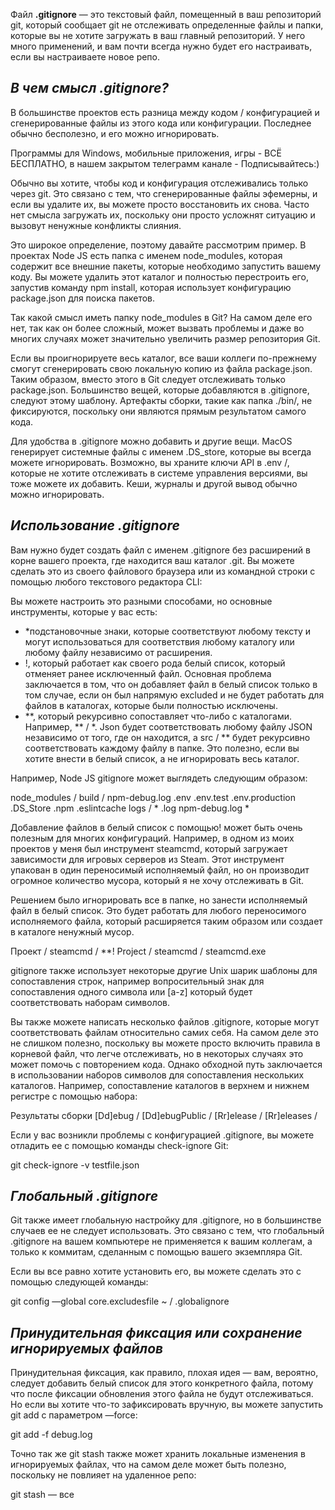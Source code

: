 Файл **.gitignore** — это текстовый файл, помещенный в ваш репозиторий git, который сообщает git не отслеживать определенные файлы и папки, которые вы не хотите загружать в ваш главный репозиторий. У него много применений, и вам почти всегда нужно будет его настраивать, если вы настраиваете новое репо.

## ***В чем смысл .gitignore?***
В большинстве проектов есть разница между кодом / конфигурацией и сгенерированные файлы из этого кода или конфигурации. Последнее обычно бесполезно, и его можно игнорировать.

Программы для Windows, мобильные приложения, игры - ВСЁ БЕСПЛАТНО, в нашем закрытом телеграмм канале - Подписывайтесь:)

Обычно вы хотите, чтобы код и конфигурация отслеживались только через git. Это связано с тем, что сгенерированные файлы эфемерны, и если вы удалите их, вы можете просто восстановить их снова. Часто нет смысла загружать их, поскольку они просто усложнят ситуацию и вызовут ненужные конфликты слияния.

Это широкое определение, поэтому давайте рассмотрим пример. В проектах Node JS есть папка с именем node_modules, которая содержит все внешние пакеты, которые необходимо запустить вашему коду. Вы можете удалить этот каталог и полностью перестроить его, запустив команду npm install, которая использует конфигурацию package.json для поиска пакетов.

Так какой смысл иметь папку node_modules в Git? На самом деле его нет, так как он более сложный, может вызвать проблемы и даже во многих случаях может значительно увеличить размер репозитория Git.

Если вы проигнорируете весь каталог, все ваши коллеги по-прежнему смогут сгенерировать свою локальную копию из файла package.json. Таким образом, вместо этого в Git следует отслеживать только package.json. Большинство вещей, которые добавляются в .gitignore, следуют этому шаблону. Артефакты сборки, такие как папка ./bin/, не фиксируются, поскольку они являются прямым результатом самого кода.

Для удобства в .gitignore можно добавить и другие вещи. MacOS генерирует системные файлы с именем .DS_store, которые вы всегда можете игнорировать. Возможно, вы храните ключи API в .env /, которые не хотите отслеживать в системе управления версиями, вы тоже можете их добавить. Кеши, журналы и другой вывод обычно можно игнорировать.

## ***Использование .gitignore***
Вам нужно будет создать файл с именем .gitignore без расширений в корне вашего проекта, где находится ваш каталог .git. Вы можете сделать это из своего файлового браузера или из командной строки с помощью любого текстового редактора CLI:

Вы можете настроить это разными способами, но основные инструменты, которые у вас есть:

* *подстановочные знаки, которые соответствуют любому тексту и могут использоваться для соответствия любому каталогу или любому файлу независимо от расширения.
* !, который работает как своего рода белый список, который отменяет ранее исключенный файл. Основная проблема заключается в том, что он добавляет файл в белый список только в том случае, если он был напрямую excluded и не будет работать для файлов в каталогах, которые были полностью исключены.
* **, который рекурсивно сопоставляет что-либо с каталогами. Например, ** / *. Json будет соответствовать любому файлу JSON независимо от того, где он находится, а src / ** будет рекурсивно соответствовать каждому файлу в папке. Это полезно, если вы хотите внести в белый список, а не игнорировать весь каталог.

Например, Node JS gitignore может выглядеть следующим образом:

node_modules / build / npm-debug.log .env .env.test .env.production .DS_Store .npm .eslintcache logs / * .log npm-debug.log *

Добавление файлов в белый список с помощью! может быть очень полезным для многих конфигураций. Например, в одном из моих проектов у меня был инструмент steamcmd, который загружает зависимости для игровых серверов из Steam. Этот инструмент упакован в один переносимый исполняемый файл, но он производит огромное количество мусора, который я не хочу отслеживать в Git.

Решением было игнорировать все в папке, но занести исполняемый файл в белый список. Это будет работать для любого переносимого исполняемого файла, который расширяется таким образом или создает в каталоге ненужный мусор.

Проект / steamcmd / **! Project / steamcmd / steamcmd.exe

gitignore также использует некоторые другие Unix шарик шаблоны для сопоставления строк, например вопросительный знак для сопоставления одного символа или [a-z] который будет соответствовать наборам символов.

Вы также можете написать несколько файлов .gitignore, которые могут соответствовать файлам относительно самих себя. На самом деле это не слишком полезно, поскольку вы можете просто включить правила в корневой файл, что легче отслеживать, но в некоторых случаях это может помочь с повторением кода. Однако обходной путь заключается в использовании наборов символов для сопоставления нескольких каталогов. Например, сопоставление каталогов в верхнем и нижнем регистре с помощью набора:

 Результаты сборки
[Dd]ebug /
[Dd]ebugPublic /
[Rr]elease /
[Rr]eleases /

Если у вас возникли проблемы с конфигурацией .gitignore, вы можете отладить ее с помощью команды check-ignore Git:

git check-ignore -v testfile.json

## ***Глобальный .gitignore***
Git также имеет глобальную настройку для .gitignore, но в большинстве случаев ее не следует использовать. Это связано с тем, что глобальный .gitignore на вашем компьютере не применяется к вашим коллегам, а только к коммитам, сделанным с помощью вашего экземпляра Git.

Если вы все равно хотите установить его, вы можете сделать это с помощью следующей команды:

git config —global core.excludesfile ~ / .globalignore

## ***Принудительная фиксация или сохранение игнорируемых файлов***
Принудительная фиксация, как правило, плохая идея — вам, вероятно, следует добавить белый список для этого конкретного файла, потому что после фиксации обновления этого файла не будут отслеживаться. Но если вы хотите что-то зафиксировать вручную, вы можете запустить git add с параметром —force:

git add -f debug.log

Точно так же git stash также может хранить локальные изменения в игнорируемых файлах, что на самом деле может быть полезно, поскольку не повлияет на удаленное репо:

git stash — все